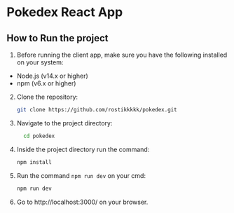 # Pokedex React App

## How to Run the project

1. Before running the client app, make sure you have the following installed on your system:

- Node.js (v14.x or higher)
- npm (v6.x or higher)

2. Clone the repository:

   ```bash
   git clone https://github.com/rostikkkkk/pokedex.git

   ```

3. Navigate to the project directory:

    ```bash
      cd pokedex

   ```

4. Inside the project directory run the command:

    ```bash
    npm install

   ```

5. Run the command `npm run dev` on your cmd:  

    ```bash
    npm run dev

   ```
6. Go to http://localhost:3000/ on your browser.

